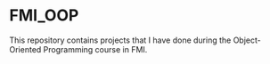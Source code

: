 # FMI_OOP
This repository contains projects that I have done during the Object-Oriented Programming course in FMI.

